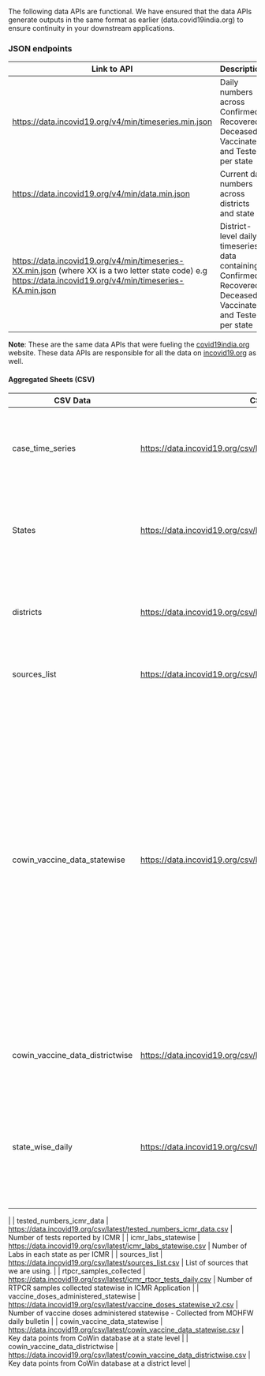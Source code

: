 The following data APIs are functional. We have ensured that the data APIs generate outputs in the same format as earlier (data.covid19india.org) to ensure continuity in your downstream applications.

### JSON endpoints 

|  Link to API                                              | Description            |
| -------------------------------------------------------- | ---------------------- |
| <https://data.incovid19.org/v4/min/timeseries.min.json>  | Daily numbers across Confirmed, Recovered, Deceased, Vaccinated and Tested per state  |
| <https://data.incovid19.org/v4/min/data.min.json>  | Current day numbers across districts and state   |
| <https://data.incovid19.org/v4/min/timeseries-XX.min.json>  (where XX is a two letter state code) e.g <https://data.incovid19.org/v4/min/timeseries-KA.min.json>  | District-level daily timeseries data containing Confirmed, Recovered, Deceased, Vaccinated and Tested per state   |  

**Note**: These are the same data APIs that were fueling the [covid19india.org](https://www.covid19india.org) website. These data APIs are responsible for all the data on [incovid19.org](https://www.incovid19.org/) as well.

#### Aggregated Sheets (CSV)

| CSV Data                    | CSV Data Link                                                                 | Contents                                                                                     |
| ----------------------------- | --------------------------------------------------------------------------- | ----------------------------------------------------------------------------------------------- |
| case_time_series              | <https://data.incovid19.org/csv/latest/case_time_series.csv>              | India level timeseries for Confirmed, Recovered and Deceased cases
| States                        | <https://data.incovid19.org/csv/latest/states.csv>                        | Statewise timeseries of Confirmed, Recovered and Deceased numbers.
| districts                        | <https://data.incovid19.org/csv/latest/districts.csv>                  | Districtwise timeseries of Confirmed, Recovered and Deceased numbers.                           |
| sources_list              | <https://data.incovid19.org/csv/latest/sources_list.csv>              | List of Sources for incovid19 portal  
| cowin_vaccine_data_statewise                    | <https://data.incovid19.org/csv/latest/cowin_vaccine_data_statewise.csv>                    | Key data points from CoWin database at a state level.<br/> **Note**: These numbers might not match the state-wise numbers displayed on the portal since we call the API each time while compiling this data and these numbers change each time the cowin API is invoked. However, the differences will be minimal.                                             |                                        
| cowin_vaccine_data_districtwise                | <https://data.incovid19.org/csv/latest/cowin_vaccine_data_districtwise.csv>                 | Key data points from CoWin database at a district level. |
| state_wise_daily | <https://data.incovid19.org/csv/latest/state_wise_daily.csv> | Statewise per day delta of Confirmed, Recovered and Deceased numbers. ** <br/>** Will be updated soon
 |
| tested_numbers_icmr_data      | <https://data.incovid19.org/csv/latest/tested_numbers_icmr_data.csv>      | Number of tests reported by ICMR                                                                |
| icmr_labs_statewise           | <https://data.incovid19.org/csv/latest/icmr_labs_statewise.csv>      | Number of Labs in each state as per ICMR                                                                |
| sources_list                  | <https://data.incovid19.org/csv/latest/sources_list.csv>                  | List of sources that we are using.                                                              |
| rtpcr_samples_collected       | <https://data.incovid19.org/csv/latest/icmr_rtpcr_tests_daily.csv>          | Number of RTPCR samples collected statewise in ICMR Application                             |
| vaccine_doses_administered_statewise      | <https://data.incovid19.org/csv/latest/vaccine_doses_statewise_v2.csv>  | Number of vaccine doses administered statewise - Collected from MOHFW daily bulletin                              |
| cowin_vaccine_data_statewise      | <https://data.incovid19.org/csv/latest/cowin_vaccine_data_statewise.csv>  | Key data points from CoWin database at a state level                              |
| cowin_vaccine_data_districtwise      | <https://data.incovid19.org/csv/latest/cowin_vaccine_data_districtwise.csv>  | Key data points from CoWin database at a district level                           |
